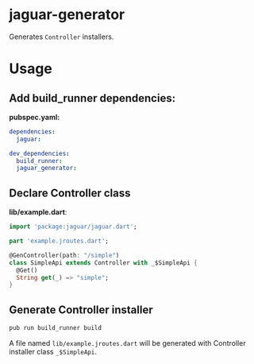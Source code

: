 # jaguar-generator

Generates `Controller` installers.

# Usage

## Add build_runner dependencies:

**pubspec.yaml:**
```yaml
dependencies:
  jaguar:

dev_dependencies:
  build_runner:
  jaguar_generator:
```

## Declare Controller class

**lib/example.dart**:
```dart
import 'package:jaguar/jaguar.dart';

part 'example.jroutes.dart';

@GenController(path: "/simple")
class SimpleApi extends Controller with _$SimpleApi {
  @Get()
  String get(_) => "simple";
}
```

## Generate Controller installer

```bash
pub run build_runner build
```

A file named `lib/example.jroutes.dart` will be generated with Controller installer class `_$SimpleApi`.